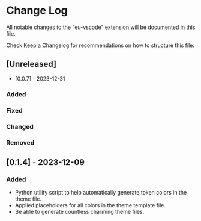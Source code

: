 # Change Log

All notable changes to the "eu-vscode" extension will be documented in this file.

Check [Keep a Changelog](http://keepachangelog.com/) for recommendations on how to structure this file.

## [Unreleased]

- [0.0.7] - 2023-12-31

### Added

### Fixed

### Changed

### Removed

## [0.1.4] - 2023-12-09

### Added

* Python utility script to help automatically generate token colors in the theme file.
* Applied placeholders for all colors in the theme template file.
* Be able to generate countless charming theme files.